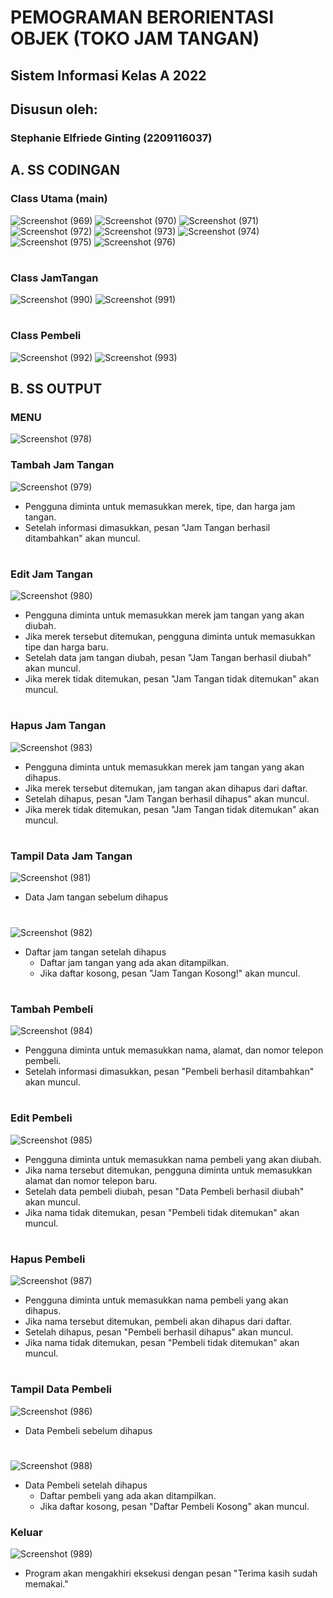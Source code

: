 # PEMOGRAMAN BERORIENTASI OBJEK (TOKO JAM TANGAN)
## Sistem Informasi Kelas A 2022

## Disusun oleh:
### Stephanie Elfriede Ginting (2209116037)

## A. SS CODINGAN 
### Class Utama (main)
![Screenshot (969)](https://github.com/Stephanielfriede/Post-Test-2-PBO/assets/126863743/fd3a2a1e-988f-4684-934a-70faa37c9faa)
![Screenshot (970)](https://github.com/Stephanielfriede/Post-Test-2-PBO/assets/126863743/0c67629b-212c-45b4-bc50-7ea19b1ab642)
![Screenshot (971)](https://github.com/Stephanielfriede/Post-Test-2-PBO/assets/126863743/3ed68154-d5b3-4ddd-83af-a23e49054b75)
![Screenshot (972)](https://github.com/Stephanielfriede/Post-Test-2-PBO/assets/126863743/c799ddf3-6f0a-424f-8d50-9efdd2f119a3)
![Screenshot (973)](https://github.com/Stephanielfriede/Post-Test-2-PBO/assets/126863743/b8054d7c-b046-4b7d-b6ee-2eefbacb3a98)
![Screenshot (974)](https://github.com/Stephanielfriede/Post-Test-2-PBO/assets/126863743/b32928f3-1438-475e-b153-03c11cb0ec3c)
![Screenshot (975)](https://github.com/Stephanielfriede/Post-Test-2-PBO/assets/126863743/a934bfc9-a95a-4830-9382-3fe6405b9aef)
![Screenshot (976)](https://github.com/Stephanielfriede/Post-Test-2-PBO/assets/126863743/6facbc27-e161-4b67-88c4-dd92e71e711b)
#
### Class JamTangan
![Screenshot (990)](https://github.com/Stephanielfriede/Post-Test-2-PBO/assets/126863743/af579b83-6a8a-4e98-a3af-252034844986)
![Screenshot (991)](https://github.com/Stephanielfriede/Post-Test-2-PBO/assets/126863743/f314d967-e20b-4332-8bda-bfa00f4c3612)
#
### Class Pembeli
![Screenshot (992)](https://github.com/Stephanielfriede/Post-Test-2-PBO/assets/126863743/f4a710df-29a5-4b27-ac8f-ffbe2a1f3482)
![Screenshot (993)](https://github.com/Stephanielfriede/Post-Test-2-PBO/assets/126863743/996c229e-7b32-4b30-875c-10ed2221e15f)

## B. SS OUTPUT
### MENU
![Screenshot (978)](https://github.com/Stephanielfriede/Post-Test-2-PBO/assets/126863743/5f1fa54a-4958-4f94-aca7-5af5d980b733)

### Tambah Jam Tangan
![Screenshot (979)](https://github.com/Stephanielfriede/Post-Test-2-PBO/assets/126863743/ca9b67a6-2a9f-4427-8f0c-2107df184293)
   - Pengguna diminta untuk memasukkan merek, tipe, dan harga jam tangan.
   - Setelah informasi dimasukkan, pesan "Jam Tangan berhasil ditambahkan" akan muncul.
#
### Edit Jam Tangan
![Screenshot (980)](https://github.com/Stephanielfriede/Post-Test-2-PBO/assets/126863743/6db24105-24ae-4fcd-9d90-8ed3e1d04f07)
   - Pengguna diminta untuk memasukkan merek jam tangan yang akan diubah.
   - Jika merek tersebut ditemukan, pengguna diminta untuk memasukkan tipe dan harga baru.
   - Setelah data jam tangan diubah, pesan "Jam Tangan berhasil diubah" akan muncul.
   - Jika merek tidak ditemukan, pesan "Jam Tangan tidak ditemukan" akan muncul.
#
### Hapus Jam Tangan
![Screenshot (983)](https://github.com/Stephanielfriede/Post-Test-2-PBO/assets/126863743/19444d37-f9ca-4c7b-9e5b-8f872aa78139)
   - Pengguna diminta untuk memasukkan merek jam tangan yang akan dihapus.
   - Jika merek tersebut ditemukan, jam tangan akan dihapus dari daftar.
   - Setelah dihapus, pesan "Jam Tangan berhasil dihapus" akan muncul.
   - Jika merek tidak ditemukan, pesan "Jam Tangan tidak ditemukan" akan muncul.
#
### Tampil Data Jam Tangan
![Screenshot (981)](https://github.com/Stephanielfriede/Post-Test-2-PBO/assets/126863743/11e70878-8e54-4b6e-afa0-bca9391128d7)
- Data Jam tangan sebelum dihapus
#
![Screenshot (982)](https://github.com/Stephanielfriede/Post-Test-2-PBO/assets/126863743/f03e6171-d175-424e-9e1d-0cc4a656a274)
- Daftar jam tangan setelah dihapus
   - Daftar jam tangan yang ada akan ditampilkan.
   - Jika daftar kosong, pesan "Jam Tangan Kosong!" akan muncul.
#
### Tambah Pembeli
![Screenshot (984)](https://github.com/Stephanielfriede/Post-Test-2-PBO/assets/126863743/3806a4dd-3c58-4364-8565-81e7b1b59b71)
   - Pengguna diminta untuk memasukkan nama, alamat, dan nomor telepon pembeli.
   - Setelah informasi dimasukkan, pesan "Pembeli berhasil ditambahkan" akan muncul.
#
### Edit Pembeli
![Screenshot (985)](https://github.com/Stephanielfriede/Post-Test-2-PBO/assets/126863743/fcdf9eec-6d10-42bd-bc5a-bf979f1b57ae)
   - Pengguna diminta untuk memasukkan nama pembeli yang akan diubah.
   - Jika nama tersebut ditemukan, pengguna diminta untuk memasukkan alamat dan nomor telepon baru.
   - Setelah data pembeli diubah, pesan "Data Pembeli berhasil diubah" akan muncul.
   - Jika nama tidak ditemukan, pesan "Pembeli tidak ditemukan" akan muncul.
#
### Hapus Pembeli
![Screenshot (987)](https://github.com/Stephanielfriede/Post-Test-2-PBO/assets/126863743/fab8a137-525d-46fc-a3d2-ac41dfcd1e2f)
   - Pengguna diminta untuk memasukkan nama pembeli yang akan dihapus.
   - Jika nama tersebut ditemukan, pembeli akan dihapus dari daftar.
   - Setelah dihapus, pesan "Pembeli berhasil dihapus" akan muncul.
   - Jika nama tidak ditemukan, pesan "Pembeli tidak ditemukan" akan muncul.
#
### Tampil Data Pembeli
![Screenshot (986)](https://github.com/Stephanielfriede/Post-Test-2-PBO/assets/126863743/018ec29b-15c9-4292-a081-418a8b732ca6)
- Data Pembeli sebelum dihapus
#
![Screenshot (988)](https://github.com/Stephanielfriede/Post-Test-2-PBO/assets/126863743/8f4c8741-4249-4ddb-95dc-a2e153528b65)
- Data Pembeli setelah dihapus
   - Daftar pembeli yang ada akan ditampilkan.
   - Jika daftar kosong, pesan "Daftar Pembeli Kosong" akan muncul.

### Keluar
![Screenshot (989)](https://github.com/Stephanielfriede/Post-Test-2-PBO/assets/126863743/dced65f6-8b64-404d-9dd5-2d93e55e795f)
   - Program akan mengakhiri eksekusi dengan pesan "Terima kasih sudah memakai."
